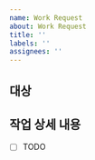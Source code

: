 ```yaml
---
name: Work Request
about: Work Request
title: ''
labels: ''
assignees: ''
---
```


## 대상

>

## 작업 상세 내용

- [ ] TODO
